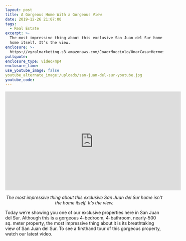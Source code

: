 ```yaml
---
layout: post
title: A Gorgeous Home With a Gorgeous View
date: 2019-12-26 21:07:00
tags:
  - Real Estate
excerpt: >-
  The most impressive thing about this exclusive San Juan del Sur home isn’t the
  home itself. It’s the view.
enclosure: >-
  https://vyralmarketing.s3.amazonaws.com/Joao+Mucciolo/Una+Casa+Hermosa+con+una+Vista+Hermosa.mp4
pullquote:
enclosure_type: video/mp4
enclosure_time:
use_youtube_image: false
youtube_alternate_image:/uploads/san-juan-del-sur-youtube.jpg
youtube_code:
---
```


<iframe width="560" height="315" src="https://www.youtube.com/embed/_42AnC_Txq8" frameborder="0" allow="accelerometer; autoplay; encrypted-media; gyroscope; picture-in-picture" allowfullscreen=""></iframe>

<p style="text-align:center;"><em>The most impressive thing about this exclusive San Juan del Sur home isn’t the home itself. It’s the view.</em></p>

Today we’re showing you one of our exclusive properties here in San Juan del Sur. Although this is a gorgeous 4-bedroom, 4-bathroom, nearly-500 sq. meter property, the most impressive thing about it is its breathtaking view of San Juan del Sur. To see a firsthand tour of this gorgeous property, watch our latest video.

&nbsp;